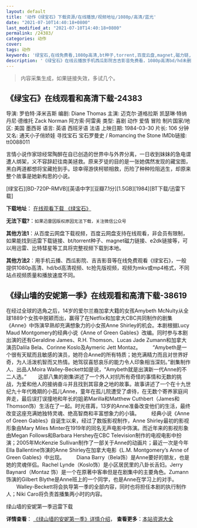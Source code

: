 ```yaml
---
layout: default
title: '动作《绿宝石》下载资源/在线播放/视频地址/1080p/高清/蓝光'
date: "2021-07-10T14:40:18+0800"
last_modified_at: "2021-07-10T14:40:18+0800"
permalink: /24383/
categories: 动作
cover:
tags: 动作
keywords: '绿宝石,在线免费看,1080p高清,bt种子,torrent,百度云盘,magnet,磁力链,迅雷下载资源'
description: '《绿宝石》在线云播放手机西瓜影院吉吉影音免费看，1080p高清bd/hd未删减完整版和tc抢先枪版，mkv/mp4格式，附带bt/torrent种子、magnet/磁力链、百度云盘、网盘资源迅雷下载链接'
---
```


>内容采集生成，如果链接失效，多试几个。


## 《绿宝石》在线观看和高清下载-24383

导演: 罗伯特·泽米吉斯 编剧: Diane Thomas 主演: 迈克尔·道格拉斯 凯瑟琳·特纳 丹尼·德维托 Zack Norman 阿方索·阿雷奥 类型: 喜剧 动作 爱情 冒险 制片国家/地区: 美国 墨西哥 语言: 英语 西班牙语 法语 上映日期: 1984-03-30 片长: 106 分钟 又名: 通天小子俏娇娃 寻找宝石 宝石罗曼史 / Romancing the Stone IMDb链接: tt0088011

言情小说作家琼经常陶醉在自已创造的世界中与外界分离，一日收到妹妹的急电谓遭人绑架，义不容辞赶往南美拯救。原来歹徒的目的是一张她偶然发现的藏宝图，黑白两道都想将宝藏抢到手。琼幸得游侠柯顿相救，历险了种种险阻逃生，却原来整个故事是她新构思的小说。


[绿宝石][BD-720P-RMVB][英语中字][豆瓣7.1分][1.5GB][1984][BT下载/迅雷下载]

**下载地址**： [在线观看下载 《绿宝石》](https://www.btdx8.com/torrent/romancing_the_stone_1984.html) 


**无法下载?**：`如果迅雷因版权原因无法下载，关注微信公众号 `

**其他方法1**：从百度云网盘下载视频，百度云网盘支持在线观看，非会员有限制，如果能找到迅雷下载链接、bt/torrent种子、magnet磁力链接、e2dk链接等，可以用迅雷、比特彗星等工具将完整视频下载到本地。

**其他方法2**：用手机云播、西瓜影院、吉吉影音等在线免费观看《绿宝石》，一般提供1080p高清、hd/bd高清视频、tc抢先版视频，视频为mkv或mp4格式，不同站点视频质量和播放速度不同。


## 《绿山墙的安妮第一季》在线观看和高清下载-38619

在经过全球的选角之后，14岁的爱尔兰裔加拿大籍的女孩Amybeth McNulty从全球1889个女孩中脱颖而出，赢得了在Netflix和加拿大CBC共同制作的剧集《Anne》中饰演早熟却充满想象力的小女孩Anne Shirley的机会。本剧根据Lucy Maud Montgomery的经典小说《Anne of Green Gables》改编。同时参与本剧出演的还有Geraldine James、R.H. Thomson、Lucas Jade Zumann和加拿大演员Dalila Bela、Corinne Koslo及Aymeric Jett Montaz。 　　“Amybeth是一个很有天赋而且敏感的演员，她符合Anne的所有特质；她充满精力而且对世界好奇，为人活泼机智而又热情。她驾驭喜怒哀乐的能力令人印象相当深刻。”剧集制作人、出品人Moira Walley-Beckett如是说，“Amybeth就是出演新一代Anne的不二人选。” 　　这部八集的剧集讲述了一个外人对抗所有奇怪的事情和无数的挑战，为爱和他人的接纳奋斗并且找到其容身之地的故事。故事讲述了一个在十九世纪九十年代晚期的小孤儿Anne，童年在孤儿院遭受了虐待，在无数个寄养家庭间奔走，最后误打误撞地和年长的姐弟Marilla和Matthew Cuthbert（James和Thomson饰）生活在了一起。时光荏苒，13岁的Anne准备改变他们的生活，最终改变这座充满她独特灵魂、绝高智商和丰富想象力的小镇。 　　经典小说《Anne of Green Gables》自诞生以来，经过了数版影视制作，Anne Shirley最初的影视形象由Mary Miles Minter在1919年的同名无声电影中饰演。而近年来的影视形象由Megan Follows和Barbara Hershey在CBC Television制作的电视电影中扮演；2005年McKenzie Sullivan制作了一部关于Anne的动画片；最近一次是今年Ella Ballentine饰演的Anne Shirley在加拿大电影《L.M. Montgomery’s Anne of Green Gables》中出现。 　　Diana Barry（Bela饰）是Anne要好的朋友，也是她的灵魂伴侣。Rachel Lynde（Koslo饰）是小区居民里的八卦长舌妇。Jerry Baynard（Montaz 饰）是一个在原著中客串但是在剧集中的主要角色。Zumann饰演的Gilbert Blythe是Anne班上的一个同学，也是Anne在学习上的对手。 　　Walley-Beckett将会执导第一季的全部内容，同时也将担任本剧的执行制作人；Niki Caro将负责首播集两小时的内容。


绿山墙的安妮第一季迅雷下载

**详情查看**： [《绿山墙的安妮第一季》详情介绍](/movie/38619/)， **查看更多**：[本站资源大全](/movie/t/all/)

